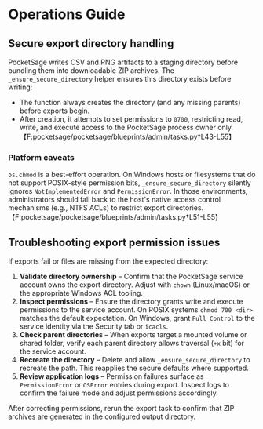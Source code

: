 # Operations Guide

## Secure export directory handling

PocketSage writes CSV and PNG artifacts to a staging directory before bundling them into downloadable ZIP archives. The `_ensure_secure_directory` helper ensures this directory exists before writing:

* The function always creates the directory (and any missing parents) before exports begin.
* After creation, it attempts to set permissions to `0700`, restricting read, write, and execute access to the PocketSage process owner only. 【F:pocketsage/pocketsage/blueprints/admin/tasks.py†L43-L55】

### Platform caveats

`os.chmod` is a best-effort operation. On Windows hosts or filesystems that do not support POSIX-style permission bits, `_ensure_secure_directory` silently ignores `NotImplementedError` and `PermissionError`. In those environments, administrators should fall back to the host's native access control mechanisms (e.g., NTFS ACLs) to restrict export directories. 【F:pocketsage/pocketsage/blueprints/admin/tasks.py†L51-L55】

## Troubleshooting export permission issues

If exports fail or files are missing from the expected directory:

1. **Validate directory ownership** – Confirm that the PocketSage service account owns the export directory. Adjust with `chown` (Linux/macOS) or the appropriate Windows ACL tooling.
2. **Inspect permissions** – Ensure the directory grants write and execute permissions to the service account. On POSIX systems `chmod 700 <dir>` matches the default expectation. On Windows, grant `Full Control` to the service identity via the Security tab or `icacls`.
3. **Check parent directories** – When exports target a mounted volume or shared folder, verify each parent directory allows traversal (`+x` bit) for the service account.
4. **Recreate the directory** – Delete and allow `_ensure_secure_directory` to recreate the path. This reapplies the secure defaults where supported.
5. **Review application logs** – Permission failures surface as `PermissionError` or `OSError` entries during export. Inspect logs to confirm the failure mode and adjust permissions accordingly.

After correcting permissions, rerun the export task to confirm that ZIP archives are generated in the configured output directory.
